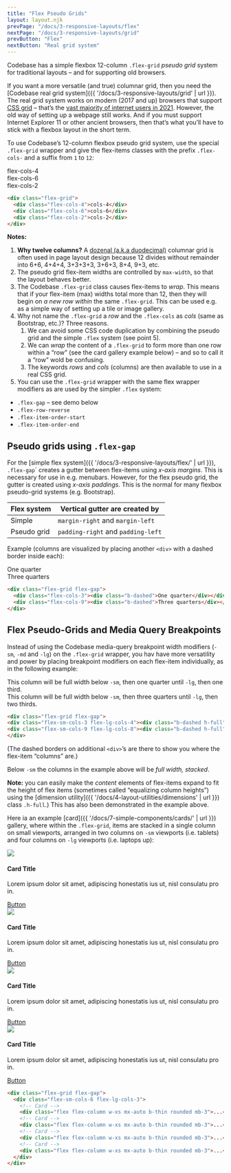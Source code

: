 ```yaml
---
title: "Flex Pseudo Grids"
layout: layout.njk
prevPage: "/docs/3-responsive-layouts/flex"
nextPage: "/docs/3-responsive-layouts/grid"
prevButton: "Flex"
nextButton: "Real grid system"
---
```


<p class="t-lg t-thin">Codebase has a simple flexbox 12-column <code>.flex-grid</code> <em>pseudo grid</em> system for traditional layouts – and for supporting old browsers.</p>

If you want a more versatile (and true) columnar grid, then you need the [Codebase real grid system]({{ '/docs/3-responsive-layouts/grid' | url }}). The real grid system works on modern (2017 and up) browsers that support [CSS grid](https://caniuse.com/css-grid) – that’s the [vast majority of internet users in 2021](https://www.stetic.com/market-share/browser/). However, the old way of setting up a webpage still works. And if you must support Internet Explorer 11 or other ancient browsers, then that’s what you’ll have to stick with a flexbox layout in the short term.

To use Codebase’s 12-column flexbox pseudo grid system, use the special `.flex-grid` wrapper and give the flex-items classes with the prefix `.flex-cols-` and a suffix from `1` to `12`:

<div class="flex-grid mt-3 mb-6">
  <div class="flex-cols-4 b-thin pb-6 bg-color-background-alt">flex-cols-4</div>
  <div class="flex-cols-6 b-thin pb-6 bg-color-background-alt">flex-cols-6</div>
  <div class="flex-cols-2 b-thin pb-6 bg-color-background-alt">flex-cols-2</div>
</div>

```html
<div class="flex-grid">
  <div class="flex-cols-4">cols-4</div>
  <div class="flex-cols-6">cols-6</div>
  <div class="flex-cols-2">cols-2</div>
</div>
```

**Notes:**

1. **Why twelve columns?** A [dozenal (a.k.a duodecimal)](https://www.science.org.au/curious/video/dozenal-system) columnar grid is often used in page layout design because 12 divides without remainder into 6+6, 4+4+4, 3+3+3+3, 3+6+3, 8+4, 9+3, etc.
2. The pseudo grid flex-item widths are controlled by `max-width`, so that the layout behaves better. 
3. The Codebase `.flex-grid` class causes flex-items to _wrap_. This means that if your flex-item (max) widths total more than 12, then they will begin on _a new row within_ the same `.flex-grid`. This can be used e.g. as a simple way of setting up a tile or image gallery.
4. Why not name the `.flex-grid` a _row_ and the `.flex-cols` as _cols_ (same as Bootstrap, etc.)? Three reasons.
    1. We can avoid some CSS code duplication by combining the pseudo grid and the simple `.flex` system (see point 5).
    2. We can _wrap_ the content of a `.flex-grid` to form more than one row within a “row” (see the card gallery example below) – and so to call it a “row” wold be confusing.
    3. The keywords _rows_ and _cols_ (columns) are then available to use in a real CSS grid.
5. You can use the `.flex-grid` wrapper with the same flex wrapper modifiers as are used by the simpler `.flex` system:

  * `.flex-gap` – see demo below
  * `.flex-row-reverse`
  * `.flex-item-order-start`
  * `.flex-item-order-end`

## Pseudo grids using `.flex-gap`

For the [simple flex system]({{ '/docs/3-responsive-layouts/flex/' | url }}), `.flex-gap`</code>` creates a gutter between flex-items using _x-axis margins_. This is necessary for use in e.g. menubars. However, for the flex pseudo grid, the gutter is created using _x-axis paddings_. This is the normal for many flexbox pseudo-grid systems (e.g. Bootstrap).

<table class="table">
<thead>
<tr>
<th>Flex system</th>
<th>Vertical gutter are created by</th>
</tr>
</thead>
<tbody>
<tr>
<td>Simple</td>
<td><code>margin-right</code> and <code>margin-left</code></td>
</tr>
<tr>
<td>Pseudo grid</td>
<td><code>padding-right</code> and <code>padding-left</code></td>
</tr>
</tbody>
</table>

Example (columns are visualized by  placing another `<div>` with a dashed border inside each):

<div class="flex-grid flex-gap">
  <div class="flex-cols-3"><div class="b-dashed pb-6 bg-color-background-alt">One quarter</div></div>
  <div class="flex-cols-9"><div class="b-dashed pb-6 bg-color-background-alt">Three quarters</div></div>
</div>

```html
<div class="flex-grid flex-gap">
  <div class="flex-cols-3"><div class="b-dashed">One quarter</div></div>
  <div class="flex-cols-9"><div class="b-dashed">Three quarters</div></div>
</div>
```

## Flex Pseudo-Grids and Media Query Breakpoints

Instead of using the Codebase media-query breakpoint width modifiers (`-sm`, `-md` and `-lg`) on the `.flex-grid`  wrapper, you hav have more versatility and power by placing breakpoint modifiers on each flex-item individually, as in the following example:

<div class="container-grid-full-bleed my-3">
<div class="container-grid container-grid-lg">
<div class="flex-grid flex-gap">
<div class="flex-sm-cols-3 flex-lg-cols-4"><div class="b-dashed h-full bg-color-background-alt">This column will be full width below <code class="b-thin">-sm</code>, then one quarter until <code class="b-thin">-lg</code>, then one third.</div></div>
<div class="flex-sm-cols-9 flex-lg-cols-8"><div class="b-dashed h-full bg-color-background-alt">This column will be full width below <code class="b-thin">-sm</code>, then three quarters until <code class="b-thin">-lg</code>, then two thirds.</div></div>
</div>
</div>
</div>

```html
<div class="flex-grid flex-gap">
<div class="flex-sm-cols-3 flex-lg-cols-4"><div class="b-dashed h-full">This column will be full width below <code>-sm</code>, then one quarter until <code>-lg</code> then one third.</div></div>
<div class="flex-sm-cols-9 flex-lg-cols-8"><div class="b-dashed h-full">This column will be full width below <code>-sm</code>, then three quarters until <code>-lg</code> then two thirds.</div></div>
</div>
```

(The dashed borders on additional `<div>`’s are there to show you where the flex-item “columns” are.)

Below `-sm` the columns in the example above will be _full width, stacked_.

**Note:** you can easily make the _content_ elements of flex-items expand to fit the height of flex items (sometimes called “equalizing column heights”) using the [dimension utility]({{ '/docs/4-layout-utilities/dimensions' | url }}) class `.h-full`.) This has also been demonstrated in the example above.

Here ia an example [card]({{ '/docs/7-simple-components/cards/' | url }}) gallery, where within the `.flex-grid`, items are stacked in a single column on small viewports, arranged in two columns on `-sm` viewports (i.e. tablets) and four columns on `-lg` viewports (i.e. laptops up):

<div class="container-grid-full-bleed my-3">
<div class="container-grid container-grid-lg">
<div class="flex-grid flex-gap">
<div class="flex-sm-cols-6 flex-lg-cols-3">
  <div class="flex flex-column w-xs mx-auto b-thin rounded mb-3">
    <a href="">
      <img class="img-cover" src="{{ '/img/placeholder1000x600.svg' | url }}">
    </a>
    <div class="flex-item-grow-1 p-2">
      <h4 class="mb-2">Card Title</h4>
      <p class="mb-2">
        Lorem ipsum dolor sit amet, adipiscing honestatis ius ut, nisl consulatu pro in.
      </p>
      <a href="" class="btn btn-primary">Button</a>
    </div>
  </div>
</div>
<div class="flex-sm-cols-6 flex-lg-cols-3">
  <div class="flex flex-column w-xs mx-auto b-thin rounded mb-3">
    <a href="">
      <img class="img-cover" src="{{ '/img/placeholder1000x600.svg' | url }}">
    </a>
    <div class="flex-item-grow-1 p-2">
      <h4 class="mb-2">Card Title</h4>
      <p class="mb-2">
        Lorem ipsum dolor sit amet, adipiscing honestatis ius ut, nisl consulatu pro in.
      </p>
      <a href="" class="btn btn-primary">Button</a>
    </div>
  </div>
</div>
<div class="flex-sm-cols-6 flex-lg-cols-3">
  <div class="flex flex-column w-xs mx-auto b-thin rounded mb-3">
    <a href="">
      <img class="img-cover" src="{{ '/img/placeholder1000x600.svg' | url }}">
    </a>
    <div class="flex-item-grow-1 p-2">
      <h4 class="mb-2">Card Title</h4>
      <p class="mb-2">
        Lorem ipsum dolor sit amet, adipiscing honestatis ius ut, nisl consulatu pro in.
      </p>
      <a href="" class="btn btn-primary">Button</a>
    </div>
  </div>
</div>
<div class="flex-sm-cols-6 flex-lg-cols-3">
  <div class="flex flex-column w-xs mx-auto b-thin rounded mb-3">
    <a href="">
      <img class="img-cover" src="{{ '/img/placeholder1000x600.svg' | url }}">
    </a>
    <div class="flex-item-grow-1 p-2">
      <h4 class="mb-2">Card Title</h4>
      <p class="mb-2">
        Lorem ipsum dolor sit amet, adipiscing honestatis ius ut, nisl consulatu pro in.
      </p>
      <a href="" class="btn btn-primary">Button</a>
    </div>
  </div>
</div>
</div>
</div>
</div>

```html
<div class="flex-grid flex-gap">
  <div class="flex-sm-cols-6 flex-lg-cols-3">
    <!-- Card -->
    <div class="flex flex-column w-xs mx-auto b-thin rounded mb-3">...</div>
    <!-- Card -->
    <div class="flex flex-column w-xs mx-auto b-thin rounded mb-3">...</div>
    <!-- Card -->
    <div class="flex flex-column w-xs mx-auto b-thin rounded mb-3">...</div>
    <!-- Card -->
    <div class="flex flex-column w-xs mx-auto b-thin rounded mb-3">...</div>
  </div>
</div>
```